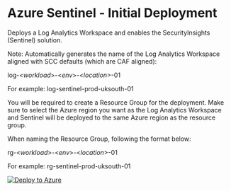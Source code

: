 # Azure Sentinel - Initial Deployment

Deploys a Log Analytics Workspace and enables the SecurityInsights (Sentinel) solution.

Note:  Automatically generates the name of the Log Analytics Workspace aligned with SCC defaults (which are CAF aligned):

log-<*workload*>-<*env*>-<*location*>-01

For example:  log-sentinel-prod-uksouth-01

You will be required to create a Resource Group for the deployment.  Make sure to select the Azure region you want as the Log Analytics Workspace and Sentinel will be deployed to the same Azure region as the resource group.

When naming the Resource Group, following the format below:

rg-<*workload*>-<*env*>-<*location*>-01

For example:  rg-sentinel-prod-uksouth-01

[![Deploy to Azure](https://aka.ms/deploytoazurebutton)](https://portal.azure.com/#create/Microsoft.Template/uri/https%3A%2F%2Fraw.githubusercontent.com%2Fdavelee212%2Fazure_sentinel_arm%2Fmain%2Fdeploy_sentinel.json)
